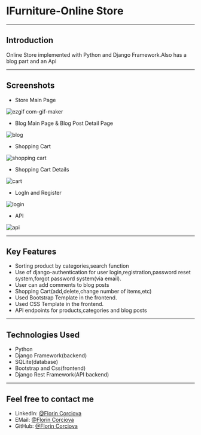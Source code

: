 # IFurniture-Online Store
 - - - -
 ## Introduction
Online Store implemented with Python and Django Framework.Also has a blog part and an Api


 - - - -
 
## Screenshots

* Store Main Page

![ezgif com-gif-maker](https://user-images.githubusercontent.com/74854275/193412995-1038dd15-ce82-4da7-a69e-b070a4712d65.gif)


* Blog Main Page & Blog Post Detail Page


![blog](https://user-images.githubusercontent.com/74854275/193413131-37f4b640-6328-4602-86f3-acdd66fced76.gif)


* Shopping Cart

![shopping cart](https://user-images.githubusercontent.com/74854275/193413492-ace9f236-1286-460f-9d43-44779fa7680a.gif)


* Shopping Cart Details

![cart](https://user-images.githubusercontent.com/74854275/193413616-f67ab76b-81df-43ea-a105-7ef87ae40cfd.jpg)


* LogIn and Register

![login](https://user-images.githubusercontent.com/74854275/193413654-382d60c8-3f5c-470b-91b1-3451b324a821.jpg)


* API

![api](https://user-images.githubusercontent.com/74854275/193413805-25514b66-509b-4195-bace-036b9803b5c9.jpg)


 - - - -
  ## Key Features
  * Sorting product by categories,search function
  * Use of django-authentication for user login,registration,password reset system,forgot password system(via email).
  * User can add comments to blog posts
  * Shopping Cart(add,delete,change number of items,etc)
  * Used Bootstrap Template in the frontend.
  * Used CSS Template in the frontend.
  * API endpoints for products,categories and blog posts
  
   - - - -
  ## Technologies Used
  
  * Python
  * Django Framework(backend)
  * SQLite(database)
  * Bootstrap and Css(frontend)
  * Django Rest Framework(API backend)
  
  
   - - - -
  
  ## Feel free to contact me
  * LinkedIn: [@Florin Corciova](https://www.linkedin.com/in/florin-corciova-0b1513120/) 
  * EMail: [@Florin Corciova](mailto:corciova.f@gmail.com)
  * GitHub: [@Florin Corciova](https://github.com/Stilledood)
  
  
  
